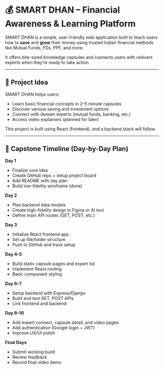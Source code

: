# 💰 SMART DHAN – Financial Awareness & Learning Platform

SMART DHAN is a simple, user-friendly web application built to teach users how to **save** and **grow** their money using trusted Indian financial methods like Mutual Funds, FDs, PPF, and more.

It offers bite-sized knowledge capsules and connects users with relevant experts when they’re ready to take action.

---

## 🚀 Project Idea

SMART DHAN helps users:

- Learn basic financial concepts in 2–5 minute capsules
- Discover various saving and investment options
- Connect with domain experts (mutual funds, banking, etc.)
- Access video explainers (planned for later)

This project is built using React (frontend), and a backend stack will follow.

---

## 📅 Capstone Timeline (Day-by-Day Plan)

**Day 1**
- Finalize core idea
- Create GitHub repo + setup project board
- Add README with day plan
- Build low-fidelity wireframe (done)

**Day 2**
- Plan backend data models
- Create high-fidelity design in Figma or AI tool
- Define main API routes (GET, POST, etc.)

**Day 3**
- Initialize React frontend app
- Set up file/folder structure
- Push to GitHub and track setup

**Day 4–5**
- Build static capsule pages and expert list
- Implement React routing
- Basic component styling

**Day 6–7**
- Setup backend with Express/Django
- Build and test GET, POST APIs
- Link frontend and backend

**Day 8–10**
- Add expert connect, capsule detail, and video pages
- Add authentication (Google login + JWT)
- Improve UX/UI polish

**Final Days**
- Submit working build
- Review feedback
- Record final video demo
